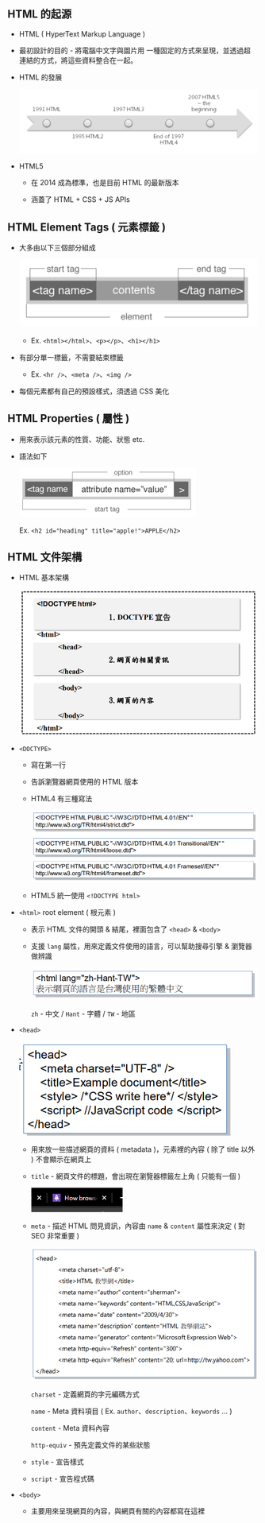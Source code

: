 ## HTML 的起源

- HTML ( HyperText Markup Language )

- 最初設計的目的 - 將電腦中文字與圖片用 一種固定的方式來呈現，並透過超連結的方式，將這些資料整合在一起。

- HTML 的發展

  ![HTML History](./img/html_history.png)

- HTML5

  - 在 2014 成為標準，也是目前 HTML 的最新版本

  - 涵蓋了 HTML + CSS + JS APIs

## HTML Element Tags ( 元素標籤 )

- 大多由以下三個部分組成

  ![HTML Tag](./img/html_tag.png)

  - Ex. `<html></html>`、`<p></p>`、`<h1></h1>`

- 有部分單一標籤，不需要結束標籤

  - Ex. `<hr />`、`<meta />`、`<img />`

- 每個元素都有自己的預設樣式，須透過 CSS 美化

## HTML Properties ( 屬性 )

- 用來表示該元素的性質、功能、狀態 etc.

- 語法如下

  ![HTML Attr](./img/html_attr.png)

  Ex. `<h2 id="heading" title="apple!">APPLE</h2>`

## HTML 文件架構

- HTML 基本架構

  ![HTML Structure](./img/html_structure.png)

- `<DOCTYPE>`

  - 寫在第一行

  - 告訴瀏覽器網頁使用的 HTML 版本

  - HTML4 有三種寫法

    ![HTML Doctype](./img/html4_doctype.png)

  - HTML5 統一使用 `<!DOCTYPE html>`

- `<html>` root element ( 根元素 )

  - 表示 HTML 文件的開頭 & 結尾，裡面包含了 `<head>` & `<body>`

  - 支援 `lang` 屬性，用來定義文件使用的語言，可以幫助搜尋引擎 & 瀏覽器做辨識

    ![HTML lang](./img/html_lang.png)

    `zh` - 中文 / `Hant` - 字體 / `TW` - 地區

- `<head>`

  ![HTML Head](./img/html_head.png)

  - 用來放一些描述網頁的資料 ( metadata )，元素裡的內容 ( 除了 title 以外 ) 不會顯示在網頁上

  - `title` - 網頁文件的標題，會出現在瀏覽器標籤左上角 ( 只能有一個 )

    ![HTML Title](./img/html_title.png)

  - `meta` - 描述 HTML 問見資訊，內容由 `name` & `content` 屬性來決定 ( 對 SEO 非常重要 )

    ![HTML Meta](./img/html_meta.png)

    `charset` - 定義網頁的字元編碼方式

    `name` - Meta 資料項目 ( Ex. `author`、`description`、`keywords` ... )

    `content` - Meta 資料內容

    `http-equiv` - 預先定義文件的某些狀態

  - `style` - 宣告樣式

  - `script` - 宣告程式碼

- `<body>`

  - 主要用來呈現網頁的內容，與網頁有關的內容都寫在這裡
